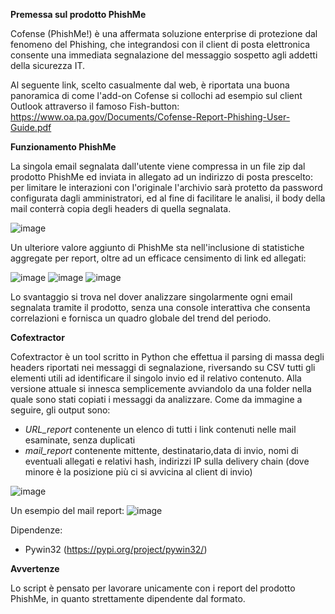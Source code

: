 **Premessa sul prodotto PhishMe**

Cofense (PhishMe!) è una affermata soluzione enterprise di protezione dal fenomeno del Phishing, che integrandosi
con il client di posta elettronica consente una immediata segnalazione del messaggio sospetto agli addetti della sicurezza IT.

Al seguente link, scelto casualmente dal web, è riportata una buona panoramica di come l'add-on Cofense si collochi
ad esempio sul client Outlook attraverso il famoso Fish-button:
https://www.oa.pa.gov/Documents/Cofense-Report-Phishing-User-Guide.pdf


**Funzionamento PhishMe**

La singola email segnalata dall'utente viene compressa in un file zip dal prodotto PhishMe ed inviata in allegato ad un
indirizzo di posta prescelto: per limitare le interazioni con l'originale l'archivio sarà protetto da password
configurata dagli amministratori, ed al fine di facilitare le analisi, il body della mail conterrà copia degli headers di quella
segnalata.

![image](https://github.com/fdefoe/Cofextractor/assets/166450568/f21ce68d-39cb-4042-9402-511ae2e8f995)

Un ulteriore valore aggiunto di PhishMe sta nell'inclusione di statistiche aggregate per report,
oltre ad un efficace censimento di link ed allegati:

![image](https://github.com/fdefoe/Cofextractor/assets/166450568/61031b14-4c8f-4846-931e-14f22c531c41)
![image](https://github.com/fdefoe/Cofextractor/assets/166450568/a6f23cf5-beb9-46be-b175-efff41da50de)
![image](https://github.com/fdefoe/Cofextractor/assets/166450568/f31458a9-8ca8-49c4-892d-8b1bbde48b34)

Lo svantaggio si trova nel dover analizzare singolarmente ogni email segnalata tramite il prodotto, senza una console
interattiva che consenta correlazioni e fornisca un quadro globale del trend del periodo.


**Cofextractor**

Cofextractor è un tool scritto in Python che effettua il parsing di massa degli headers riportati nei messaggi di segnalazione,
riversando su CSV tutti gli elementi utili ad identificare il singolo invio ed il relativo contenuto.
Alla versione attuale si innesca semplicemente avviandolo da una folder nella quale sono stati copiati i messaggi da analizzare.
Come da immagine a seguire, gli output sono:
* _URL_report_ contenente un elenco di tutti i link contenuti nelle mail esaminate, senza duplicati
* _mail_report_ contenente mittente, destinatario,data di invio, nomi di eventuali allegati e relativi hash, indirizzi IP sulla
delivery chain (dove minore è la posizione più ci si avvicina al client di invio)


![image](https://github.com/fdefoe/Cofextractor/assets/166450568/d80513da-4429-4977-867c-cad60e1646b6)


Un esempio del mail report:
![image](https://github.com/fdefoe/Cofextractor/assets/166450568/5759cdd4-ea34-4e67-85c8-dcf1429e72fb)


Dipendenze:
* Pywin32 (https://pypi.org/project/pywin32/)

**Avvertenze**

Lo script è pensato per lavorare unicamente con i report del prodotto PhishMe, in quanto strettamente dipendente dal formato.
